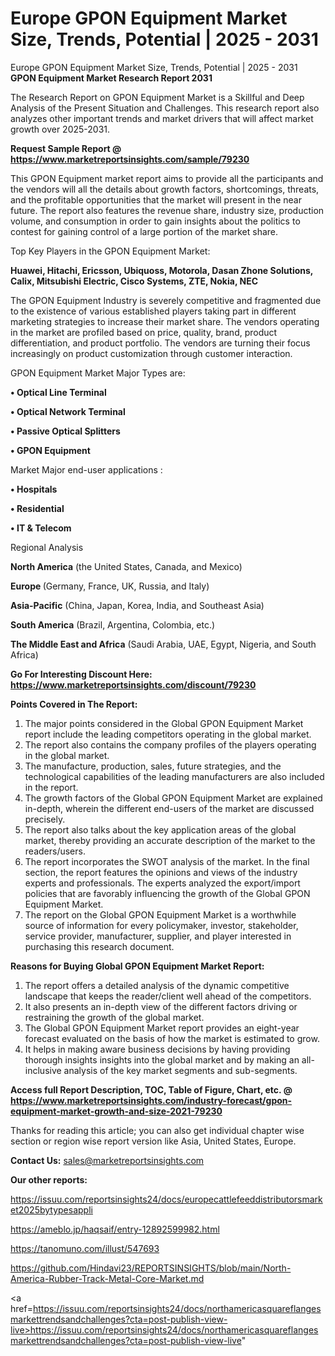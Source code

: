 # Europe GPON Equipment Market Size, Trends, Potential | 2025 - 2031
Europe GPON Equipment Market Size, Trends, Potential | 2025 - 2031
<strong>GPON Equipment Market Research Report 2031</strong>

The Research Report on GPON Equipment Market is a Skillful and Deep Analysis of the Present Situation and Challenges. This research report also analyzes other important trends and market drivers that will affect market growth over 2025-2031.

<strong>Request Sample Report @ <a href=https://www.marketreportsinsights.com/sample/79230>https://www.marketreportsinsights.com/sample/79230</a></strong>

This GPON Equipment market report aims to provide all the participants and the vendors will all the details about growth factors, shortcomings, threats, and the profitable opportunities that the market will present in the near future. The report also features the revenue share, industry size, production volume, and consumption in order to gain insights about the politics to contest for gaining control of a large portion of the market share.

Top Key Players in the GPON Equipment Market:

<strong>Huawei, Hitachi, Ericsson, Ubiquoss, Motorola, Dasan Zhone Solutions, Calix, Mitsubishi Electric, Cisco Systems, ZTE, Nokia, NEC</strong>

The GPON Equipment Industry is severely competitive and fragmented due to the existence of various established players taking part in different marketing strategies to increase their market share. The vendors operating in the market are profiled based on price, quality, brand, product differentiation, and product portfolio. The vendors are turning their focus increasingly on product customization through customer interaction.

GPON Equipment Market Major Types are:

<strong>• Optical Line Terminal

• Optical Network Terminal

• Passive Optical Splitters

• GPON Equipment</strong>

Market Major end-user applications :

<strong>• Hospitals

• Residential

• IT & Telecom</strong>

Regional Analysis

</u><strong><b>North America</b></strong> (the United States, Canada, and Mexico)

<strong><b>Europe </b></strong>(Germany, France, UK, Russia, and Italy)

<strong><b>Asia-Pacific</b></strong> (China, Japan, Korea, India, and Southeast Asia)

<strong><b>South America</b></strong> (Brazil, Argentina, Colombia, etc.)

<strong><b>The Middle East and Africa</b></strong> (Saudi Arabia, UAE, Egypt, Nigeria, and South Africa)

<strong>Go For Interesting Discount Here: <a href=https://www.marketreportsinsights.com/discount/79230>https://www.marketreportsinsights.com/discount/79230</a></strong>

<strong>Points Covered in The Report:</strong>
<ol>
  <li>The major points considered in the Global GPON Equipment Market report include the leading competitors operating in the global market.</li>
  <li>The report also contains the company profiles of the players operating in the global market.</li>
  <li>The manufacture, production, sales, future strategies, and the technological capabilities of the leading manufacturers are also included in the report.</li>
  <li>The growth factors of the Global GPON Equipment Market are explained in-depth, wherein the different end-users of the market are discussed precisely.</li>
  <li>The report also talks about the key application areas of the global market, thereby providing an accurate description of the market to the readers/users.</li>
  <li>The report incorporates the SWOT analysis of the market. In the final section, the report features the opinions and views of the industry experts and professionals. The experts analyzed the export/import policies that are favorably influencing the growth of the Global GPON Equipment Market.</li>
  <li>The report on the Global GPON Equipment Market is a worthwhile source of information for every policymaker, investor, stakeholder, service provider, manufacturer, supplier, and player interested in purchasing this research document.</li>
</ol>
<strong>Reasons for Buying Global GPON Equipment Market Report:</strong>

<ol>
  <li>The report offers a detailed analysis of the dynamic competitive landscape that keeps the reader/client well ahead of the competitors.</li>
  <li>It also presents an in-depth view of the different factors driving or restraining the growth of the global market.</li>
  <li>The Global GPON Equipment Market report provides an eight-year forecast evaluated on the basis of how the market is estimated to grow.</li>
  <li>It helps in making aware business decisions by having providing thorough insights insights into the global market and by making an all-inclusive analysis of the key market segments and sub-segments.</li>
</ol>
<strong>Access full Report Description, TOC, Table of Figure, Chart, etc. @ <a href=https://www.marketreportsinsights.com/industry-forecast/gpon-equipment-market-growth-and-size-2021-79230>https://www.marketreportsinsights.com/industry-forecast/gpon-equipment-market-growth-and-size-2021-79230</a></strong>


Thanks for reading this article; you can also get individual chapter wise section or region wise report version like Asia, United States, Europe.

<strong>Contact Us:</strong>
sales@marketreportsinsights.com

<strong>Our other reports:</strong>

<a href=https://issuu.com/reportsinsights24/docs/europecattlefeeddistributorsmarket2025bytypesappli>https://issuu.com/reportsinsights24/docs/europecattlefeeddistributorsmarket2025bytypesappli</a>

<a href=https://ameblo.jp/haqsaif/entry-12892599982.html>https://ameblo.jp/haqsaif/entry-12892599982.html</a>

<a href=https://tanomuno.com/illust/547693>https://tanomuno.com/illust/547693</a>

<a href=https://github.com/Hindavi23/REPORTSINSIGHTS/blob/main/North-America-Rubber-Track-Metal-Core-Market.md>https://github.com/Hindavi23/REPORTSINSIGHTS/blob/main/North-America-Rubber-Track-Metal-Core-Market.md</a>

<a href=https://issuu.com/reportsinsights24/docs/northamericasquareflangesmarkettrendsandchallenges?cta=post-publish-view-live>https://issuu.com/reportsinsights24/docs/northamericasquareflangesmarkettrendsandchallenges?cta=post-publish-view-live</a>"
